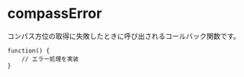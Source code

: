 compassError
============

コンパス方位の取得に失敗したときに呼び出されるコールバック関数です。

    function() {
        // エラー処理を実装
    }
